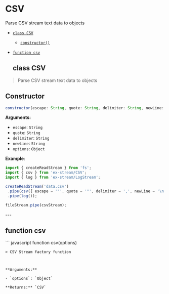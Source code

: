 # CSV

Parse CSV stream text data to objects


- [`class CSV`](#class-csv)
  - [`constructor()`](#csv-constructor-constructor)


- [`function csv`](#function-csv)
<a id="class-csv"></a><h2>class CSV</h2>
> Parse CSV stream text data to objects

<h2>Constructor</h2>

``` javascript
constructor(escape: String, quote: String, delimiter: String, newLine: String, options: Object)
```
<a id="csv-constructor-constructor"></a>

**Arguments:**

- `escape`: `String`
- `quote`: `String`
- `delimiter`: `String`
- `newLine`: `String`
- `options`: `Object`

**Example**:
  ``` javascript
  import { createReadStream } from 'fs';
import { csv } from 'ex-stream/CSV';
import { log } from 'ex-stream/LogStream';

createReadStream('data.csv')
   .pipe(csv({ escape = '"', quote = '"', delimiter = ',', newLine = '\n' }))
   .pipe(log());

fileStream.pipe(csvStream);
  ```
---<a id="function-csv"></a><h2>function csv</h2>``` javascript
function csv(options)
```
> CSV Stream factory function



**Arguments:**

- `options`: `Object`

**Returns:** `CSV`

